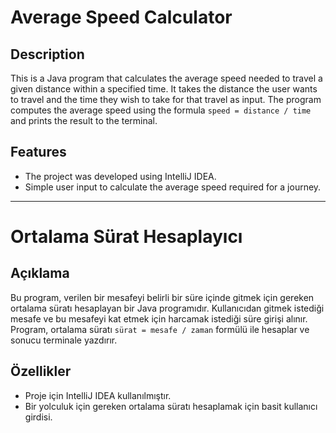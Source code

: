 # Average Speed Calculator

## Description
This is a Java program that calculates the average speed needed to travel a given distance within a specified time. It takes the distance the user wants to travel and the time they wish to take for that travel as input. The program computes the average speed using the formula `speed = distance / time` and prints the result to the terminal.

## Features
- The project was developed using IntelliJ IDEA.
- Simple user input to calculate the average speed required for a journey.

---

# Ortalama Sürat Hesaplayıcı

## Açıklama
Bu program, verilen bir mesafeyi belirli bir süre içinde gitmek için gereken ortalama süratı hesaplayan bir Java programıdır. Kullanıcıdan gitmek istediği mesafe ve bu mesafeyi kat etmek için harcamak istediği süre girişi alınır. Program, ortalama süratı `sürat = mesafe / zaman` formülü ile hesaplar ve sonucu terminale yazdırır.

## Özellikler
- Proje için IntelliJ IDEA kullanılmıştır.
- Bir yolculuk için gereken ortalama süratı hesaplamak için basit kullanıcı girdisi.
